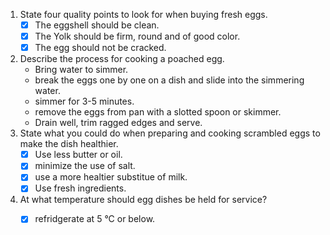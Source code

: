 1. State four quality points to look for when buying fresh eggs.
   - [x] The eggshell should be clean.
   - [x] The Yolk should be firm, round and of good color.
   - [x] The egg should not be cracked.
2. Describe the process for cooking a poached egg.
   - Bring water to simmer.
   - break the eggs one by one on a dish and slide into the simmering water.
   - simmer for 3-5 minutes.
   - remove the eggs from pan with a slotted spoon or skimmer.
   - Drain well, trim ragged edges and serve.
3. State what you could do when preparing and cooking scrambled eggs to make the dish healthier.
   - [x] Use less butter or oil.
   - [x] minimize the use of salt.
   - [x] use a more healtier substitue of milk.
   - [x] Use fresh ingredients.
4. At what temperature should egg dishes be held for service?
   - [x] refridgerate at 5 °C or below.
   